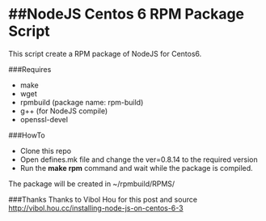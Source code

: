 ##NodeJS Centos 6 RPM Package Script
==================

This script create a RPM package of NodeJS for Centos6. 

###Requires
  * make
  * wget
  * rpmbuild (package name: rpm-build)
  * g++ (for NodeJS compile)
  * openssl-devel

###HowTo
  + Clone this repo
  + Open defines.mk file and change the ver=0.8.14 to the required version
  + Run the **make rpm** command and wait while the package is compiled. 

 The package will be created in ~/rpmbuild/RPMS/

###Thanks
 Thanks to Vibol Hou for this post and source http://vibol.hou.cc/installing-node-js-on-centos-6-3

  
